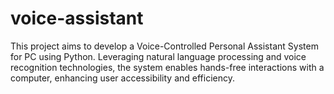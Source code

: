 # voice-assistant
This project aims to develop a Voice-Controlled Personal Assistant System for PC using Python. Leveraging natural language processing and voice recognition technologies, the system enables hands-free interactions with a computer, enhancing user accessibility and efficiency.

